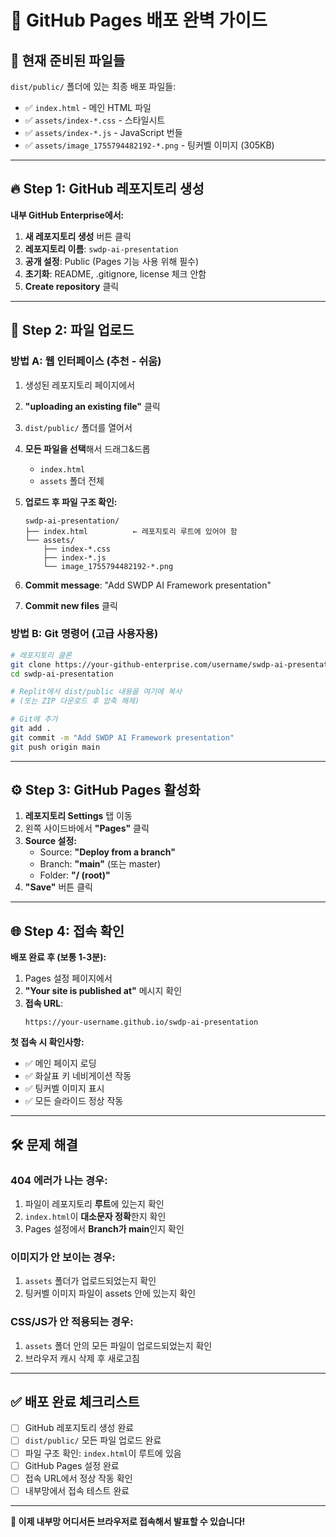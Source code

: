 # 🚀 GitHub Pages 배포 완벽 가이드

## 📁 현재 준비된 파일들 
`dist/public/` 폴더에 있는 최종 배포 파일들:
- ✅ `index.html` - 메인 HTML 파일
- ✅ `assets/index-*.css` - 스타일시트
- ✅ `assets/index-*.js` - JavaScript 번들  
- ✅ `assets/image_1755794482192-*.png` - 팅커벨 이미지 (305KB)

---

## 🔥 Step 1: GitHub 레포지토리 생성

**내부 GitHub Enterprise에서:**

1. **새 레포지토리 생성** 버튼 클릭
2. **레포지토리 이름**: `swdp-ai-presentation` 
3. **공개 설정**: Public (Pages 기능 사용 위해 필수)
4. **초기화**: README, .gitignore, license 체크 안함
5. **Create repository** 클릭

---

## 📂 Step 2: 파일 업로드 

### 방법 A: 웹 인터페이스 (추천 - 쉬움)

1. 생성된 레포지토리 페이지에서
2. **"uploading an existing file"** 클릭  
3. `dist/public/` 폴더를 열어서
4. **모든 파일을 선택**해서 드래그&드롭
   - `index.html`
   - `assets` 폴더 전체

5. **업로드 후 파일 구조 확인:**
   ```
   swdp-ai-presentation/
   ├── index.html          ← 레포지토리 루트에 있어야 함
   └── assets/
       ├── index-*.css
       ├── index-*.js  
       └── image_1755794482192-*.png
   ```

6. **Commit message**: "Add SWDP AI Framework presentation"
7. **Commit new files** 클릭

### 방법 B: Git 명령어 (고급 사용자용)

```bash
# 레포지토리 클론
git clone https://your-github-enterprise.com/username/swdp-ai-presentation.git
cd swdp-ai-presentation

# Replit에서 dist/public 내용을 여기에 복사
# (또는 ZIP 다운로드 후 압축 해제)

# Git에 추가
git add .
git commit -m "Add SWDP AI Framework presentation"
git push origin main
```

---

## ⚙️ Step 3: GitHub Pages 활성화

1. **레포지토리 Settings** 탭 이동
2. 왼쪽 사이드바에서 **"Pages"** 클릭
3. **Source 설정:**
   - Source: **"Deploy from a branch"**
   - Branch: **"main"** (또는 master)
   - Folder: **"/ (root)"**
4. **"Save"** 버튼 클릭

---

## 🌐 Step 4: 접속 확인

**배포 완료 후 (보통 1-3분):**

1. Pages 설정 페이지에서 
2. **"Your site is published at"** 메시지 확인
3. **접속 URL**: 
   ```
   https://your-username.github.io/swdp-ai-presentation
   ```

**첫 접속 시 확인사항:**
- ✅ 메인 페이지 로딩
- ✅ 화살표 키 네비게이션 작동
- ✅ 팅커벨 이미지 표시
- ✅ 모든 슬라이드 정상 작동

---

## 🛠 문제 해결

### 404 에러가 나는 경우:
1. 파일이 레포지토리 **루트**에 있는지 확인
2. `index.html`이 **대소문자 정확**한지 확인  
3. Pages 설정에서 **Branch가 main**인지 확인

### 이미지가 안 보이는 경우:
1. `assets` 폴더가 업로드되었는지 확인
2. 팅커벨 이미지 파일이 assets 안에 있는지 확인

### CSS/JS가 안 적용되는 경우:
1. `assets` 폴더 안의 모든 파일이 업로드되었는지 확인
2. 브라우저 캐시 삭제 후 새로고침

---

## ✅ 배포 완료 체크리스트

- [ ] GitHub 레포지토리 생성 완료
- [ ] `dist/public/` 모든 파일 업로드 완료
- [ ] 파일 구조 확인: `index.html`이 루트에 있음
- [ ] GitHub Pages 설정 완료
- [ ] 접속 URL에서 정상 작동 확인
- [ ] 내부망에서 접속 테스트 완료

---

**🎉 이제 내부망 어디서든 브라우저로 접속해서 발표할 수 있습니다!**
